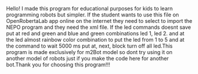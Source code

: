 Hello! I made this program for educational purposes for kids to learn programming robots but simpler. If the student wants to use this file on OpenRobertaLab app online on the internet they need to select to import the NEPO program and they need the xml file. If the led commands doesnt save put at red and green and blue and green combinations led 1, led 2. and at the led almost rainbow color combination to put the led from 1 to 5 and at the command to wait 5000 ms put at, next, block turn off all led.This program is made exclusively for m2Bot model so dont try using it on another model of robots just if you make the code here for another bot.Thank you for choosing this program!!!
